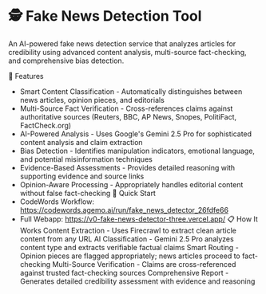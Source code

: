 # 🕵️ Fake News Detection Tool
An AI-powered fake news detection service that analyzes articles for credibility using advanced content analysis, multi-source fact-checking, and comprehensive bias detection.

🎯 Features
- Smart Content Classification - Automatically distinguishes between news articles, opinion pieces, and editorials
- Multi-Source Fact Verification - Cross-references claims against authoritative sources (Reuters, BBC, AP News, Snopes, PolitiFact, FactCheck.org)
- AI-Powered Analysis - Uses Google's Gemini 2.5 Pro for sophisticated content analysis and claim extraction
- Bias Detection - Identifies manipulation indicators, emotional language, and potential misinformation techniques
- Evidence-Based Assessments - Provides detailed reasoning with supporting evidence and source links
- Opinion-Aware Processing - Appropriately handles editorial content without false fact-checking
🚀 Quick Start
- CodeWords Workflow: https://codewords.agemo.ai/run/fake_news_detector_26fdfe66
- Full Webapp: https://v0-fake-news-detector-three.vercel.app/
📋 How It Works
Content Extraction - Uses Firecrawl to extract clean article content from any URL
AI Classification - Gemini 2.5 Pro analyzes content type and extracts verifiable factual claims
Smart Routing - Opinion pieces are flagged appropriately; news articles proceed to fact-checking
Multi-Source Verification - Claims are cross-referenced against trusted fact-checking sources
Comprehensive Report - Generates detailed credibility assessment with evidence and reasoning
